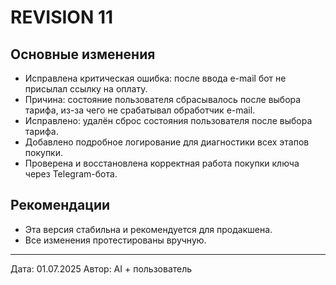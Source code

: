 # REVISION 11

## Основные изменения
- Исправлена критическая ошибка: после ввода e-mail бот не присылал ссылку на оплату.
- Причина: состояние пользователя сбрасывалось после выбора тарифа, из-за чего не срабатывал обработчик e-mail.
- Исправлено: удалён сброс состояния пользователя после выбора тарифа.
- Добавлено подробное логирование для диагностики всех этапов покупки.
- Проверена и восстановлена корректная работа покупки ключа через Telegram-бота.

## Рекомендации
- Эта версия стабильна и рекомендуется для продакшена.
- Все изменения протестированы вручную.

---
Дата: 01.07.2025
Автор: AI + пользователь 